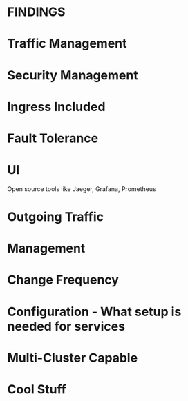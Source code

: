 # FINDINGS

# Traffic Management

# Security Management

# Ingress Included

# Fault Tolerance

# UI 
Open source tools like Jaeger, Grafana, Prometheus

# Outgoing Traffic

# Management

# Change Frequency

# Configuration - What setup is needed for services

# Multi-Cluster Capable

# Cool Stuff
